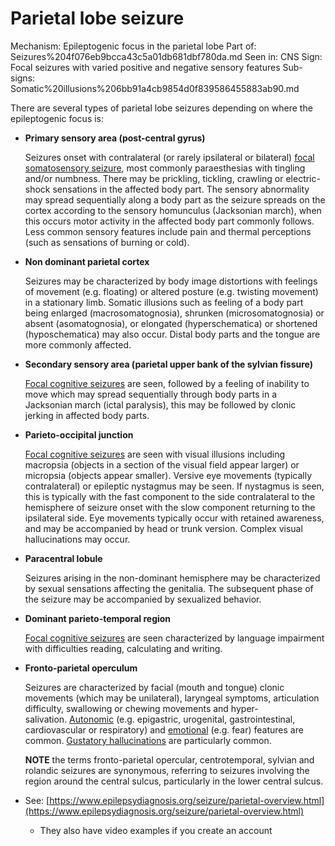 # Parietal lobe seizure

Mechanism: Epileptogenic focus in the parietal lobe
Part of: Seizures%204f076eb9bcca43c5a01db681dbf780da.md
Seen in: CNS
Sign: Focal seizures with varied positive and negative sensory features
Sub-signs: Somatic%20illusions%206bb91a4cb9854d0f839586455883ab90.md

There are several types of parietal lobe seizures depending on where the epileptogenic focus is:

- **Primary sensory area (post-central gyrus)**

    Seizures onset with contralateral (or rarely ipsilateral or bilateral) [focal somatosensory seizure](https://www.epilepsydiagnosis.org/seizure/sensory-overview.html), most commonly paraesthesias with tingling and/or numbness. There may be prickling, tickling, crawling or electric-shock sensations in the affected body part. The sensory abnormality may spread sequentially along a body part as the seizure spreads on the cortex according to the sensory homunculus (Jacksonian march), when this occurs motor activity in the affected body part commonly follows. Less common sensory features include pain and thermal perceptions (such as sensations of burning or cold).

- **Non dominant parietal cortex**

    Seizures may be characterized by body image distortions with feelings of movement (e.g. floating) or altered posture (e.g. twisting movement) in a stationary limb. Somatic illusions such as feeling of a body part being enlarged (macrosomatognosia), shrunken (microsomatognosia) or absent (asomatognosia), or elongated (hyperschematica) or shortened (hyposchematica) may also occur. Distal body parts and the tongue are more commonly affected.

- **Secondary sensory area (parietal upper bank of the sylvian fissure)**

    [Focal cognitive seizures](https://www.epilepsydiagnosis.org/seizure/cognitive-overview.html) are seen, followed by a feeling of inability to move which may spread sequentially through body parts in a Jacksonian march (ictal paralysis), this may be followed by clonic jerking in affected body parts.

- **Parieto-occipital junction**

    [Focal cognitive seizures](https://www.epilepsydiagnosis.org/seizure/cognitive-overview.html) are seen with visual illusions including macropsia (objects in a section of the visual field appear larger) or micropsia (objects appear smaller). Versive eye movements (typically contralateral) or epileptic nystagmus may be seen. If nystagmus is seen, this is typically with the fast component to the side contralateral to the hemisphere of seizure onset with the slow component returning to the ipsilateral side. Eye movements typically occur with retained awareness, and may be accompanied by head or trunk version. Complex visual hallucinations may occur.

- **Paracentral lobule**

    Seizures arising in the non-dominant hemisphere may be characterized by sexual sensations affecting the genitalia. The subsequent phase of the seizure may be accompanied by sexualized behavior.

- **Dominant parieto-temporal region**

    [Focal cognitive seizures](https://www.epilepsydiagnosis.org/seizure/cognitive-overview.html) are seen characterized by language impairment with difficulties reading, calculating and writing.

- **Fronto-parietal operculum**

    Seizures are characterized by facial (mouth and tongue) clonic movements (which may be unilateral), laryngeal symptoms, articulation difficulty, swallowing or chewing movements and hyper-salivation. [Autonomic](https://www.epilepsydiagnosis.org/seizure/autonomic-overview.html) (e.g. epigastric, urogenital, gastrointestinal, cardiovascular or respiratory) and [emotional](https://www.epilepsydiagnosis.org/seizure/emotional-overview.html) (e.g. fear) features are common. [Gustatory hallucinations](https://www.epilepsydiagnosis.org/seizure/cognitive-overview.html) are particularly common.

    **NOTE** the terms fronto-parietal opercular, centrotemporal, sylvian and rolandic seizures are synonymous, referring to seizures involving the region around the central sulcus, particularly in the lower central sulcus.

- See: [https://www.epilepsydiagnosis.org/seizure/parietal-overview.html](https://www.epilepsydiagnosis.org/seizure/parietal-overview.html)
    - They also have video examples if you create an account
